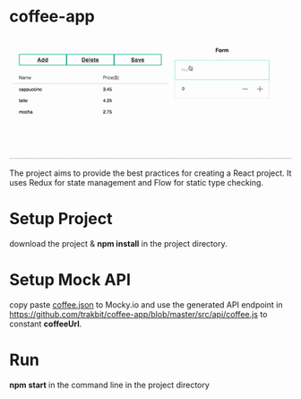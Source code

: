 # coffee-app
![alt text](https://github.com/trakbit/coffee-app/blob/master/coffee-app.gif "Coffee App")

The project aims to provide the best practices for creating a React project. It uses Redux for state management and Flow for static type checking.

# Setup Project
download the project & **npm install** in the project directory.

# Setup Mock API
copy paste [coffee.json](https://github.com/trakbit/coffee-app/blob/master/src/mock/coffee.json) to Mocky.io and use the generated API endpoint in https://github.com/trakbit/coffee-app/blob/master/src/api/coffee.js to constant **coffeeUrl**.

# Run
**npm start** in the command line in the project directory
